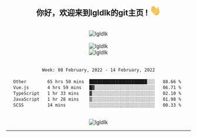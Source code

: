 <div align="center">
<h2> 你好，欢迎来到lgldlk的git主页 ! <img src="https://github.com/lgldlk/lgldlk/blob/main/gifs/Hi.gif" width="30px"></h2>
</div>

<div align="center">
 </br>
 <img src="http://aiitapp.cn:8091/?color=rgba(37,144,118,1)&shadowColor=rgba(12,16,20,1)&fontSize=120&&shadowOffsetX=9&shadowOffsetY=11" height="26px" alt="lgldlk" />
 </br>

   </br>
 <img src="https://github-readme-stats.vercel.app/api?username=lgldlk&show_icons=true&theme=gotham&locale=cn" alt="lgldlk" />
 

</br>

<img  src="http://github-readme-stats.vercel.app/api/top-langs/?username=lgldlk&show_icons=true&theme=gotham&locale=cn&layout=compact" alt="lgldlk"/>  
</br>
</br>

<!--START_SECTION:waka-->
```text
Week: 08 February, 2022 - 14 February, 2022

Other        65 hrs 50 mins  ██████████████████████░░░   88.66 % 
Vue.js       4 hrs 59 mins   █▓░░░░░░░░░░░░░░░░░░░░░░░   06.71 % 
TypeScript   1 hr 33 mins    ▓░░░░░░░░░░░░░░░░░░░░░░░░   02.10 % 
JavaScript   1 hr 28 mins    ▒░░░░░░░░░░░░░░░░░░░░░░░░   01.98 % 
SCSS         14 mins         ░░░░░░░░░░░░░░░░░░░░░░░░░   00.33 % 
```
<!--END_SECTION:waka-->

 </br>
  <img src="https://visitor-badge.glitch.me/badge?page_id=lgldlk" alt="lgldlk" />

---

 

